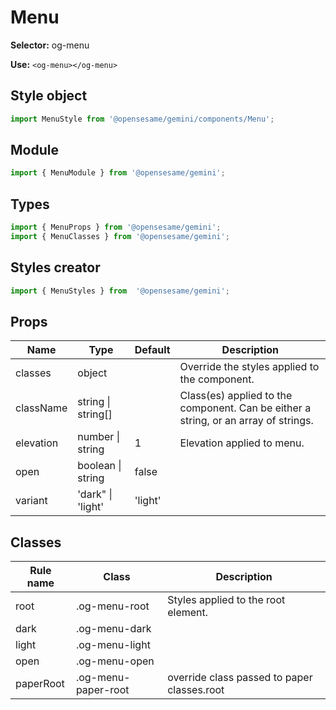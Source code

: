 # Menu

**Selector:**
og-menu

**Use:**
`<og-menu></og-menu>`

## Style object
```javascript
import MenuStyle from '@opensesame/gemini/components/Menu';
```

## Module
```javascript
import { MenuModule } from '@opensesame/gemini';
```

## Types
```javascript
import { MenuProps } from '@opensesame/gemini';
import { MenuClasses } from '@opensesame/gemini';
```

## Styles creator
```javascript
import { MenuStyles } from  '@opensesame/gemini';
```

## Props
Name | Type | Default | Description
---- | ---- | ------- | -----------
classes | object | | Override the styles applied to the component.
className | string &#124; string[] | | Class(es) applied to the component. Can be either a string, or an array of strings.
elevation | number &#124; string | 1 | Elevation applied to menu.
open | boolean &#124; string | false |
variant | 'dark" &#124; 'light' | 'light' |

## Classes
Rule name | Class | Description
--------- | ----- | -----------
root | .og-menu-root | Styles applied to the root element.
dark | .og-menu-dark |
light | .og-menu-light |
open | .og-menu-open |
paperRoot | .og-menu-paper-root | override class passed to paper classes.root
